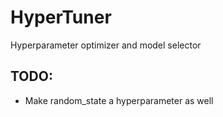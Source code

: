 # HyperTuner
Hyperparameter optimizer and model selector

## TODO:
- Make random_state a hyperparameter as well
